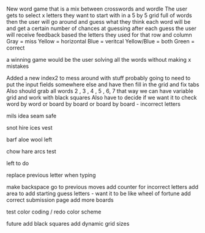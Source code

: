 New word game that is a mix between crosswords and wordle
The user gets to select x letters they want to start with in a 5 by 5 grid full of words
then the user will go around and guess what they think each word will be and get a certain number of chances at guessing
after each guess the user will receive feedback based the letters they used for that row and column
Gray = miss
Yellow = horizontal
Blue = veritcal
Yellow/Blue = both
Green = correct

a winning game would be the user solving all the words without making x mistakes

Added a new index2 to mess around with stuff probably going to need to put the input fields somewhere else and have then fill in the grid and fix tabs
Also should grab all words 2 , 3 , 4 , 5 , 6, 7 that way we can have variable grid and work with black squares
Also have to decide if we want it to check word by word or board by board or board by board - incorrect letters

mils
idea
seam
safe

snot
hire
ices
vest

barf
aloe
wool
left

chow
hare
arcs
test

left to do

replace previous letter when typing

make backspace go to previous moves
add counter for incorrect letters
add area to add starting guess letters - want it to be like wheel of fortune
add correct submission page
add more boards

test color coding / redo color scheme

future
add black squares
add dynamic grid sizes
